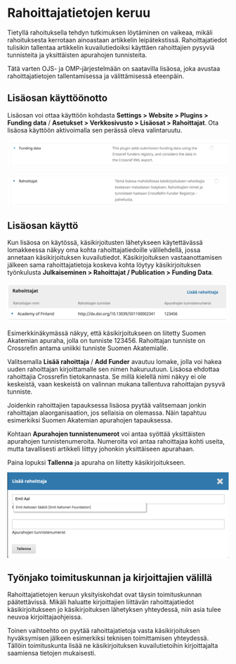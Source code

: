 # Rahoittajatietojen keruu

Tietyllä rahoituksella tehdyn tutkimuksen löytäminen on vaikeaa, mikäli rahoituksesta kerrotaan ainoastaan artikkelin leipätekstissä. Rahoittajatiedot tulisikin tallentaa artikkelin kuvailutiedoiksi käyttäen rahoittajien pysyviä tunnisteita ja yksittäisten apurahojen tunnisteita.

Tätä varten OJS- ja OMP-järjestelmään on saatavilla lisäosa, joka avustaa rahoittajatietojen tallentamisessa ja välittämisessä eteenpäin.

## Lisäosan käyttöönotto

Lisäosan voi ottaa käyttöön kohdasta **Settings > Website > Plugins > Funding data** / **Asetukset > Verkkosivusto > Lisäosat > Rahoittajat**. Ota lisäosa käyttöön aktivoimalla sen perässä oleva valintaruutu.

![Funding Plugin](../_media/rahoittajat1.png "Funding Plugin")


![Rahoittajat-lisäosa](../_media/rahoittajat2.png "Rahoittajat-lisäosa")


## Lisäosan käyttö

Kun lisäosa on käytössä, käsikirjoitusten lähetykseen käytettävässä lomakkeessa näkyy oma kohta rahoittajatiedoille välilehdellä, jossa annetaan käsikirjoituksen kuvailutiedot. Käsikirjoituksen vastaanottamisen jälkeen sama rahoittajatietoja koskeva kohta löytyy käsikirjoituksen työnkulusta **Julkaiseminen > Rahoittajat / Publication > Funding Data**.


![Lisätty rahoittaja ja apuraha](../_media/rahoittajat3.png "Lisätty rahoittaja ja apuraha")

Esimerkkinäkymässä näkyy, että käsikirjoitukseen on liitetty Suomen Akatemian apuraha, jolla on tunniste 123456. Rahoittajan tunniste on Crossrefin antama uniikki tunniste Suomen Akatemialle.

Valitsemalla **Lisää rahoittaja** / **Add Funder** avautuu lomake, jolla voi hakea uuden rahoittajan kirjoittamalle sen nimen hakuruutuun. Lisäosa ehdottaa rahoittajia Crossrefin tietokannasta. Se millä kielellä nimi näkyy ei ole keskeistä, vaan keskeistä on valinnan mukana tallentuva rahoittajan pysyvä tunniste. 

Joidenkin rahoittajien tapauksessa lisäosa pyytää valitsemaan jonkin rahoittajan alaorganisaation, jos sellaisia on olemassa. Näin tapahtuu esimerkiksi Suomen Akatemian apurahojen tapauksessa.

Kohtaan **Apurahojen tunnistenumerot** voi antaa syöttää yksittäisten apurahojen tunnistenumeroita. Numeroita voi antaa rahoittajaa kohti useita, mutta tavallisesti artikkeli liittyy johonkin yksittäiseen apurahaan.

Paina lopuksi **Tallenna** ja apuraha on liitetty käsikirjoitukseen.

![Rahoittajan haku](../_media/rahoittajat4.png "Rahoittajan haku")

## Työnjako toimituskunnan ja kirjoittajien välillä

Rahoittajatietojen keruun yksityiskohdat ovat täysin toimituskunnan päätettävissä. Mikäli haluatte kirjoittajien liittävän rahoittajatiedot käsikirjoitukseen jo käsikirjoituksen lähetyksen yhteydessä, niin asia tulee neuvoa kirjoittajaohjeissa.

Toinen vaihtoehto on pyytää rahoittajatietoja vasta käsikirjoituksen hyväksymisen jälkeen esimerkiksi teknisen toimittamisen yhteydessä. Tällöin toimituskunta lisää ne käsikirjoituksen kuvailutietoihin kirjoittajalta saamiensa tietojen mukaisesti.
